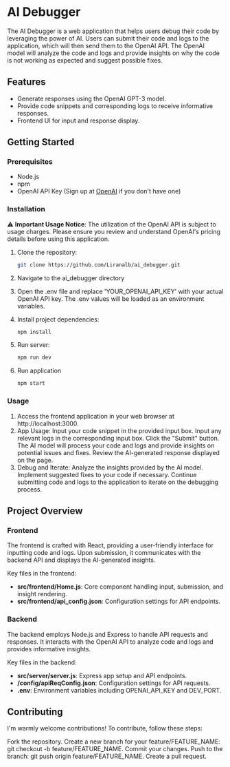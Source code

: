 # AI Debugger

The AI Debugger is a web application that helps users debug their code by leveraging the power of AI. Users can submit their code and logs to the application, which will then send them to the OpenAI API. The OpenAI model will analyze the code and logs and provide insights on why the code is not working as expected and suggest possible fixes.

## Features

- Generate responses using the OpenAI GPT-3 model.
- Provide code snippets and corresponding logs to receive informative responses.
- Frontend UI for input and response display.

## Getting Started

### Prerequisites

- Node.js
- npm
- OpenAI API Key (Sign up at [OpenAI](https://platform.openai.com/signup) if you don't have one)

### Installation

⚠️ **Important Usage Notice**: The utilization of the OpenAI API is subject to usage charges. Please ensure you review and understand OpenAI's pricing details before using this application.

1. Clone the repository:

    ```bash
    git clone https://github.com/Liranalb/ai_debugger.git
    ```
2. Navigate to the ai_debugger directory
3. Open the .env file and replace 'YOUR_OPENAI_API_KEY' with your actual OpenAI API key.
The .env values will be loaded as an environment variables.
4. Install project dependencies:
    ```bash
    npm install
    ```
5. Run server:
    ```bash
    npm run dev
    ```
6. Run application
    ```bash
    npm start
    ```
### Usage
1. Access the frontend application in your web browser at http://localhost:3000.
2. App Usage:
Input your code snippet in the provided input box.
Input any relevant logs in the corresponding input box.
Click the "Submit" button.
The AI model will process your code and logs and provide insights on potential issues and fixes.
Review the AI-generated response displayed on the page.
3. Debug and Iterate:
Analyze the insights provided by the AI model.
Implement suggested fixes to your code if necessary.
Continue submitting code and logs to the application to iterate on the debugging process.
## Project Overview
### Frontend
The frontend is crafted with React, providing a user-friendly interface for inputting code and logs. Upon submission, it communicates with the backend API and displays the AI-generated insights.

Key files in the frontend:

- **src/frontend/Home.js**: Core component handling input, submission, and insight rendering.
- **src/frontend/api_config.json**: Configuration settings for API endpoints.

### Backend
The backend employs Node.js and Express to handle API requests and responses. It interacts with the OpenAI API to analyze code and logs and provides informative insights.

Key files in the backend:

- **src/server/server.js**: Express app setup and API endpoints.
- **/config/apiReqConfig.json**: Configuration settings for API requests.
- **.env**: Environment variables including OPENAI_API_KEY and DEV_PORT.

## Contributing
I'm warmly welcome contributions! To contribute, follow these steps:

Fork the repository.
Create a new branch for your feature/FEATURE_NAME: git checkout -b feature/FEATURE_NAME.
Commit your changes.
Push to the branch: git push origin feature/FEATURE_NAME.
Create a pull request.

